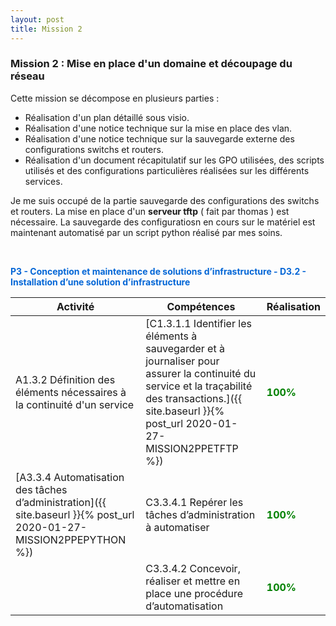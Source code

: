 ```yaml
---
layout: post
title: Mission 2
---
```


### __Mission 2 : Mise en place d'un domaine et découpage du réseau__

Cette mission se décompose en plusieurs parties : 
- Réalisation d'un plan détaillé sous visio.
- Réalisation d'une notice technique sur la mise en place des vlan.
- Réalisation d'une notice technique sur la sauvegarde externe des configurations switchs et routers.
- Réalisation d'un document récapitulatif sur les GPO utilisées, des scripts utilisés et des configurations particulières réalisées sur les différents services.


Je me suis occupé de la partie sauvegarde des configurations des switchs et routers. La mise en place d'un __serveur tftp__ ( fait par thomas ) est nécessaire. La sauvegarde des configuratiosn en cours sur le matériel est maintenant automatisé par un script python réalisé par mes soins.

&nbsp;

<span style="color:#0366d6"><strong>P3 - Conception et maintenance de solutions d’infrastructure - D3.2 - Installation d’une solution d’infrastructure</strong></span>

| Activité | Compétences | Réalisation |
|----------|-------------|-------------|
| A1.3.2 Définition des éléments nécessaires à la continuité d'un service | [C1.3.1.1 Identifier les éléments à sauvegarder et à journaliser pour assurer la continuité du service et la traçabilité des transactions.]({{ site.baseurl }}{% post_url 2020-01-27-MISSION2PPETFTP %}) | <span style="color:green"><strong>100%</strong></span> |
|[A3.3.4 Automatisation des tâches d’administration]({{ site.baseurl }}{% post_url 2020-01-27-MISSION2PPEPYTHON %}) | C3.3.4.1 Repérer les tâches d’administration à automatiser | <span style="color:green"><strong>100%</strong></span> |
|| C3.3.4.2 Concevoir, réaliser et mettre en place une procédure d’automatisation| <span style="color:green"><strong>100%</strong></span> |



